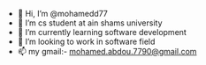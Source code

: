 - 👋 Hi, I’m @mohamedd77
- 👀 I’m cs student at ain shams university
- 🌱 I’m currently learning software development
- 💞️ I’m looking to work in software field
- 📫 my gmail:- mohamed.abdou.7790@gmail.com

<!---
mohamedd77/mohamedd77 is a ✨ special ✨ repository because its `README.md` (this file) appears on your GitHub profile.
You can click the Preview link to take a look at your changes.
--->

